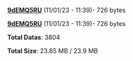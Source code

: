 [**9dEMQ5RU**](/data/9dEMQ5RU.txt) (11/01/23 - 11:39)- 726 bytes

[**9dEMQ5RU**](/data/9dEMQ5RU.txt) (11/01/23 - 11:39)- 726 bytes

**Total Datas**: 3804

**Total Size**: 23.85 MB / 23.9 MB